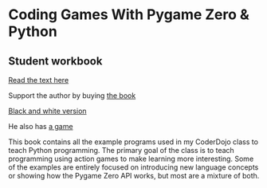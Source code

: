 # Coding Games With Pygame Zero \& Python
## Student workbook

[Read the text here](https://electronstudio.github.io/pygame-zero-book/)

Support the author by buying [the book](https://www.amazon.co.uk/dp/1071147706)

[Black and white version](https://www.amazon.co.uk/Coding-Games-Pygame-Zero-Python/dp/1695028805)

He also has [a game](http://retrowar.net)

This book contains all the example programs used in my CoderDojo class to teach Python programming.  The primary goal of the class is to teach
programming using action games to make learning more interesting.  Some of the examples are entirely focused on
introducing new language concepts or showing how the Pygame Zero API works, but most are a mixture of both.